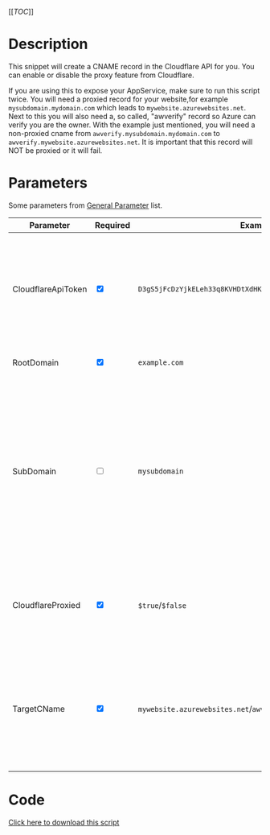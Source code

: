 [[_TOC_]]

# Description
This snippet will create a CNAME record in the Cloudflare API for you. You can enable or disable the proxy feature from Cloudflare.

If you are using this to expose your AppService, make sure to run this script twice. You will need a proxied record for your website,for example `mysubdomain.mydomain.com` which leads to `mywebsite.azurewebsites.net`. Next to this you will also need a, so called, "awverify" record so Azure can verify you are the owner. With the example just mentioned, you will need a non-proxied cname from `awverify.mysubdomain.mydomain.com` to `awverify.mywebsite.azurewebsites.net`. It is important that this record will NOT be proxied or it will fail.

# Parameters
Some parameters from [General Parameter](/Azure/Azure-CLI-Snippets) list.

| Parameter | Required | Example Value | Description |
|--|--|--|--|
| CloudflareApiToken | <input type="checkbox" checked> | `D3gS5jFcDzYjkELeh33q8KVHDtXdHKg3cruqeETc` | 40-character API token from Clouflare. Scope needs to be `All zones` and permissions should be set to `Zone:Read` & `DNS:Edit` |
| RootDomain | <input type="checkbox" checked> | `example.com` | The [top level domainname](https://en.wikipedia.org/wiki/Top-level_domain) (`example.com`) |
| SubDomain | <input type="checkbox"> | `mysubdomain` | The subdomain which you want to use for this record. This is optional. If you leave this blank, your root record will be updated. This field matches the `Name` field in the Cloudflare console. |
| CloudflareProxied | <input type="checkbox" checked> | `$true`/`$false` | True if you want Cloudflare to act as a reverse proxy. False if you want DNS only. |
| TargetCName | <input type="checkbox" checked> | `mywebsite.azurewebsites.net`/`awverify.mywebsite.azurewebsites.net` | The target domainname where you want to send this DNS record to. This field matches the `Content` field in the Cloudflare console. |


# Code
[Click here to download this script](../../../../src/Cloudflare/Set-CloudflareCNAME.ps1)
